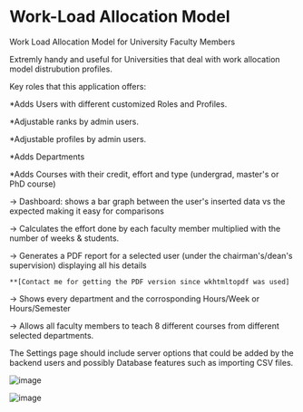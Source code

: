 # Work-Load Allocation Model
Work Load Allocation Model for University Faculty Members 

Extremly handy and useful for Universities that deal with work allocation model distrubution profiles.

Key roles that this application offers:

*Adds Users with different customized Roles and Profiles.

*Adjustable ranks by admin users.

*Adjustable profiles by admin users.

*Adds Departments 

*Adds Courses with their credit, effort and type (undergrad, master's or PhD course)


-> Dashboard: shows a bar graph between the user's inserted data vs the expected making it easy for comparisons

-> Calculates the effort done by each faculty member multiplied with the number of weeks & students.

-> Generates a PDF report for a selected user (under the chairman's/dean's supervision) displaying all his details

    **[Contact me for getting the PDF version since wkhtmltopdf was used]
    
-> Shows every department and the corrosponding Hours/Week or Hours/Semester

-> Allows all faculty members to teach 8 different courses from different selected departments.


The Settings page should include server options that could be added by the backend users and possibly Database features such as importing CSV files.

![image](https://user-images.githubusercontent.com/86585818/195411288-84171c7b-0b4f-4608-990d-d8a14d4e660a.png)

![image](https://user-images.githubusercontent.com/86585818/195411997-498d1383-11ea-4930-aa65-c09ce149c4de.png)
